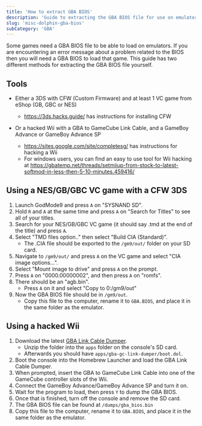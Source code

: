```yaml
---
title: 'How to extract GBA BIOS'
description: 'Guide to extracting the GBA BIOS file for use on emulators'
slug: 'misc-dolphin-gba-bios'
subCategory: 'GBA'
---
```


Some games need a GBA BIOS file to be able to load on emulators. If you are encountering an error message about a problem related to the BIOS then you will need a GBA BIOS to load that game. This guide has two different methods for extracting the GBA BIOS file yourself.

## Tools

- Either a 3DS with CFW (Custom Firmware) and at least 1 VC game from eShop (GB, GBC or NES)

  - https://3ds.hacks.guide/ has instructions for installing CFW

- Or a hacked Wii with a GBA to GameCube Link Cable, and a GameBoy Advance or GameBoy Advance SP
  - https://sites.google.com/site/completesg/ has instructions for hacking a Wii
  - For windows users, you can find an easy to use tool for Wii hacking at https://gbatemp.net/threads/setmiiup-from-stock-to-latest-softmod-in-less-then-5-10-minutes.459416/

## Using a NES/GB/GBC VC game with a CFW 3DS

1. Launch GodMode9 and press `A` on "SYSNAND SD".
2. Hold `R` and `A` at the same time and press `A` on "Search for Titles" to see all of your titles.
3. Search for your NES/GB/GBC VC game (it should say .tmd at the end of the title) and press `A`.
4. Select "TMD files option.." then select "Build CIA (Standard)".
   - The .CIA file should be exported to the `/gm9/out/` folder on your SD card.
5. Navigate to `/gm9/out/` and press `A` on the VC game and select "CIA image options...".
6. Select "Mount image to drive" and press `A` on the prompt.
7. Press `A` on "0000.00000002", and then press `A` on "romfs".
8. There should be an "agb.bin".
   - Press `A` on it and select "Copy to 0:/gm9/out"
9. Now the GBA BIOS file should be in `/gm9/out`.
   - Copy this file to the computer, rename it to `GBA.BIOS`, and place it in the same folder as the emulator.

## Using a hacked Wii

1. Download the latest [GBA Link Cable Dumper](https://github.com/FIX94/gba-link-cable-dumper/releases).
   - Unzip the folder into the `apps` folder on the console's SD card.
   - Afterwards you should have `apps/gba-gc-link-dumper/boot.dol`.
2. Boot the console into the Homebrew Launcher and load the GBA Link Cable Dumper.
3. When prompted, insert the GBA to GameCube Link Cable into one of the GameCube controller slots of the Wii.
4. Connect the GameBoy Advance/GameBoy Advance SP and turn it on.
5. Wait for the program to load, then press `Y` to dump the GBA BIOS.
6. Once that is finished, turn off the console and remove the SD card.
7. The GBA BIOS file can be found at `/dumps/gba_bios.bin`
8. Copy this file to the computer, rename it to `GBA.BIOS`, and place it in the same folder as the emulator.
